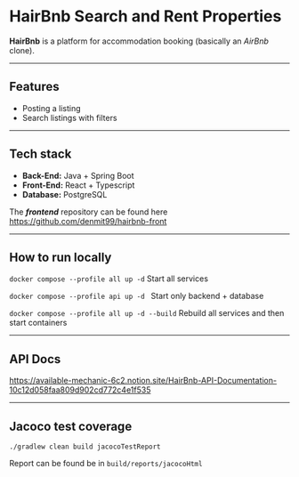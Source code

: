 # HairBnb  Search and Rent Properties

**HairBnb** is a platform for accommodation booking (basically an _AirBnb_ clone).

---
## Features

* Posting a listing
* Search listings with filters

---

## Tech stack

* **Back-End:** Java + Spring Boot
* **Front-End:** React + Typescript
* **Database:** PostgreSQL

The **_frontend_** repository can be found here https://github.com/denmit99/hairbnb-front

---

## How to run locally
`docker compose --profile all up -d` Start all services

`docker compose --profile api up -d ` Start only backend + database

`docker compose --profile all up -d --build`  Rebuild all services and then start containers

---

## API Docs
https://available-mechanic-6c2.notion.site/HairBnb-API-Documentation-10c12d058faa809d902cd772c4e1f535

---

## Jacoco test coverage
`./gradlew clean build jacocoTestReport`

Report can be found be in `build/reports/jacocoHtml`
